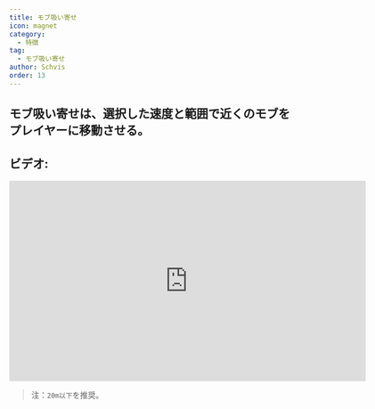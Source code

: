 ```yaml
---
title: モブ吸い寄せ
icon: magnet
category:
  - 特徴
tag:
  - モブ吸い寄せ
author: Schvis
order: 13
---
```


## モブ吸い寄せは、選択した速度と範囲で近くのモブをプレイヤーに移動させる。

## ビデオ:

<div class="iframe-container"><iframe width="640" height="360" src="https://www.youtube.com/embed/KNzVgG_V10I?list=PL5eI1Tb64p56g27qfYk7VuFTz4FK6YrKa" title="Korepi - Mob Vacuum" frameborder="0" allow="accelerometer; autoplay; clipboard-write; encrypted-media; gyroscope; picture-in-picture; web-share" allowfullscreen></iframe></div>

> 注：`20m以下`を推奨。